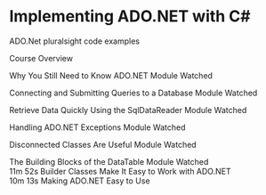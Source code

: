 # Implementing ADO.NET with C#
 ADO.Net pluralsight code examples
 
 
 
 
 
 
Course Overview		

Why You Still Need to Know ADO.NET	Module Watched	

Connecting and Submitting Queries to a Database	Module Watched	

Retrieve Data Quickly Using the SqlDataReader	Module Watched	

Handling ADO.NET Exceptions	Module Watched	

Disconnected Classes Are Useful	Module Watched	

The Building Blocks of the DataTable	Module Watched	
11m 52s	
Builder Classes Make It Easy to Work with ADO.NET		
10m 13s	
Making ADO.NET Easy to Use
